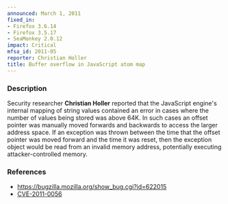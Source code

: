 ```yaml
---
announced: March 1, 2011
fixed_in:
- Firefox 3.6.14
- Firefox 3.5.17
- SeaMonkey 2.0.12
impact: Critical
mfsa_id: 2011-05
reporter: Christian Holler
title: Buffer overflow in JavaScript atom map
---
```


<h3>Description</h3>

<p>Security researcher <strong>Christian Holler</strong> reported that
the JavaScript engine's internal mapping of string values contained an
error in cases where the number of values being stored was above 64K.
In such cases an offset pointer was manually moved forwards and
backwards to access the larger address space.  If an exception was
thrown between the time that the offset pointer was moved forward and
the time it was reset, then the exception object would be read from an
invalid memory address, potentially executing attacker-controlled
memory.</p>

<h3>References</h3>

<ul>
  <li><a href="https://bugzilla.mozilla.org/show_bug.cgi?id=622015">https://bugzilla.mozilla.org/show_bug.cgi?id=622015</a></li>
  <li><a class="ex-ref" href="http://cve.mitre.org/cgi-bin/cvename.cgi?name=CVE-2011-0056">CVE-2011-0056</a></li>
</ul>




